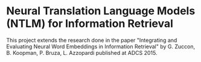 # Neural Translation Language Models (NTLM) for Information Retrieval

This project extends the research done in the paper "Integrating and Evaluating Neural Word Embeddings in Information Retrieval" by G. Zuccon, B. Koopman, P. Bruza, L. Azzopardi published at ADCS 2015.